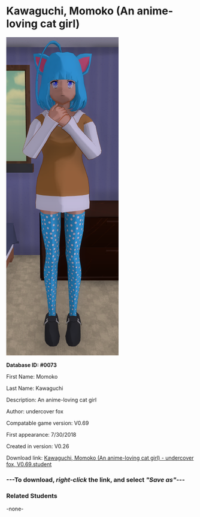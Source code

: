 # Kawaguchi, Momoko (An anime-loving cat girl)

<img src="../../Files/Images/Kawaguchi, Momoko (An anime-loving cat girl).png" title="Kawaguchi, Momoko (An anime-loving cat girl) - undercover fox, V0.69">

**Database ID: #0073**

First Name: Momoko

Last Name: Kawaguchi

Description: An anime-loving cat girl

Author: undercover fox

Compatable game version: V0.69

First appearance: 7/30/2018

Created in version: V0.26

Download link: <a href="https://raw.githubusercontent.com/Arbiter1223/Daigaku-Gurashi-Custom-Students/master/Files/Student%20Files/Kawaguchi%2C%20Momoko%20(An%20anime-loving%20cat%20girl)%20-%20undercover%20fox%2C%20V0.69.student">Kawaguchi, Momoko (An anime-loving cat girl) - undercover fox, V0.69.student</a>

### ---**To download, _right-click_ the link, and select _"Save as"_**---

### Related Students

-none-
